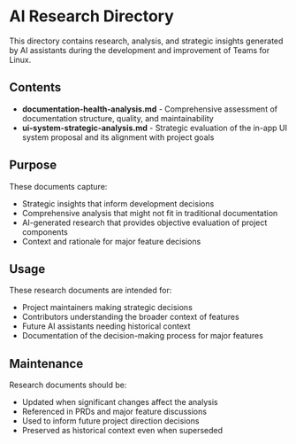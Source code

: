 # AI Research Directory

This directory contains research, analysis, and strategic insights generated by AI assistants during the development and improvement of Teams for Linux.

## Contents

- **documentation-health-analysis.md** - Comprehensive assessment of documentation structure, quality, and maintainability
- **ui-system-strategic-analysis.md** - Strategic evaluation of the in-app UI system proposal and its alignment with project goals

## Purpose

These documents capture:
- Strategic insights that inform development decisions
- Comprehensive analysis that might not fit in traditional documentation
- AI-generated research that provides objective evaluation of project components
- Context and rationale for major feature decisions

## Usage

These research documents are intended for:
- Project maintainers making strategic decisions
- Contributors understanding the broader context of features
- Future AI assistants needing historical context
- Documentation of the decision-making process for major features

## Maintenance

Research documents should be:
- Updated when significant changes affect the analysis
- Referenced in PRDs and major feature discussions
- Used to inform future project direction decisions
- Preserved as historical context even when superseded
